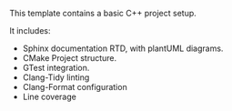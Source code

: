 This template contains a basic C++ project setup.

It includes:
  - Sphinx documentation RTD, with plantUML diagrams.
  - CMake Project structure.
  - GTest integration.
  - Clang-Tidy linting
  - Clang-Format configuration
  - Line coverage